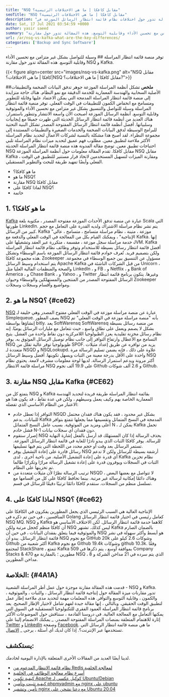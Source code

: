 ```yaml
---
title: "NSQ مقابل كافكا | ما هي الاختلافات الرئيسية؟" 
seoTitle: "NSQ مقابل كافكا | ما هي الاختلافات الرئيسية؟" 
description: "توفر منصة قائمة انتظار المراسلة وسيلة للتواصل بشكل غير متزامن. هذه المقالة تدور حول اختلافات نظام قائمة انتظار الرسائل الموزعة في NSQ و Kafka." 
date: Sat, 17 Jul 2021 03:54:59 +0000
author: yasir saeed
summary: "توفر منصة قائمة انتظار المراسلة وسيلة للتواصل بشكل غير متزامن مع تحسين الأداء وقابلية التوسع. هذه المقالة تدور حول مقارنة NSQ و Kafka." 
url: /ar/nsq-vs-kafka-what-are-the-key-differences/
categories: ['Backup and Sync Software']
---
```


توفر منصة قائمة انتظار المراسلة ## وسيلة للتواصل بشكل غير متزامن مع تحسين الأداء وقابلية التوسع. هذه المقالة تدور حول مقارنة NSQ و Kafka.

{{< figure align=center src="images/nsq-vs-kafka.png" alt="NSQ مقابل كافكا | ما هي الاختلافات؟|NSQ مقابل كافكا | ما هي الاختلافات؟?">}}


##**ملخص**
تشكل أنظمة المراسلة الموزعة جوهر تدفق البيانات الضخمة والتطبيقات الأصلية السحابية والهندسة المعمارية للخدمة الدقيقة مع نمو النظام. هناك حاجة متزايدة إلى منصة قائمة انتظار المراسلة المدمجة التي يمكن الاعتماد عليها وقابلة للتطوير ومتسامح مع انخفاض الكمون للتطبيقات في الوقت الفعلي. توفر منصة قائمة انتظار المراسلة وسيلة للتواصل والتنسيق بشكل غير متزامن مع تحسين الأداء والموثوقية وقابلية التوسع.
أنظمة الرسائل الموزعة أصبحت الآن واسعة الانتشار وتتطور باستمرار. هناك العديد من أنظمة قائمة انتظار الرسائل الحديثة التي ظهرت جميعًا مع إيجابيات وسلبياتها. أفضل أنظمة قائمة انتظار الرسائل المفتوحة المصدر تشكل البنية التحتية للبرامج الوسيطة لدفق البيانات الضخمة والخدمات الصغيرة والتطبيقات المستندة إلى مجموعة النظراء. لقد أصبح هذا مشكلة بالنسبة لشركات الأعمال لتحديد نظام المراسلة الأكثر ملاءمة لتطبيق معين. مطلوب فهم عميق لتحديد ميزات نظام المراسلة تلبي احتياجات تطبيق معين.
توضح مقالة المدونة هذه منصة قائمة انتظار المراسلة الحديثة NSQ مقابل كافكا. تقدم المقالة معلومات حول أنظمة المراسلة الموزعة NSQ مقابل Kafka ، ومقارنة الميزات لتسهيل المستخدمين لاتخاذ قرار مستنير للتطبيق في الوقت الفعلي وأيضًا تمهيد طريقة للبحث والتطوير المستقبلي.
  * ما هو كافكا؟
  * ما هو NSQ؟
  * مقارنة NSQ مقابل كافكا
  * لماذا كافكا على NSQ؟
  * خاتمة

## 1. ما هو كافكا؟
[Kafka][1] عبارة عن منصة تدفق الأحداث الموزعة مفتوحة المصدر ، مكتوبة بلغة Scala التي طورتها LinkedIn. يتم نشر نظام مراسلة الاشتراك ولديه القدرة على التعامل مع حجم كبير من الرسائل. Kafka "موزعة ، متينة ، نظام مراسلة متسامح ، متسامح ، عالي الإنتاجية" ، ويمكنك القيام بكل من المعالجة في الوقت الفعلي والدفعة مع Kafka. إنها خدمة مراسلة سجل موزعة ، مقسمة ، متكررة عبر العقد وتشغيلها على JVM. Kafka أفضل قائمة انتظار رسائل بسيطة للاستخدام وتوفر وظائف نظام قائمة انتظار المراسلة ولكن بتصميم فريد.
تُعرف خوادم قائمة انتظار الرسائل الموزعة باسم الوسطاء وتشكل هذه مجموعة كافكا. Zookeeper مسؤول عن التنسيق بين جميع الوسطاء في مجموعة. يتم استخدام وسيط الرسائل Apache Kafka من قبل الشركات الناشئة في Unicorn ، والصحة والمنظمات المالية العليا مثل LinkedIn ، و FB ، و Netflix ، و Bank of America ، و Chase Bank ، و Yahoo ، و Twitter وغيرها. يتكون برنامج قائمة انتظار الرسائل المفتوحة المصدر من المنتجين والمستهلكين والوسطاء وحيوان Zookeeper ومواضيع وأقسام وسجلات وسجلات.

## 2. ما هو NSQ؟   {#ce62}
[NSQ][2] عبارة عن منصة مراسلة موزعة في الوقت الفعلي مفتوح المصدر وهي خليفة لـ Simplequeue. يصف المطور NSQ بأنه "منصة مراسلة موزعة في الوقت الفعلي" تم إنشاؤها بواسطة bitly. يعد SoftWarensq SoftWarensq من منصة رسائل بسيطة بشكل لا يصمم ويعمل على نطاق واسع ، حيث تتعامل مع مليارات الرسائل يوميًا. إنه نظام رسائل مخزنة تقليدية يعزز الطبولوجيا اللامركزية دون نقاط واحدة من الفشل. يتيح التسامح مع الأعطال وارتفاع التوافر إلى جانب نظام توصيل الرسائل الموثوق به.
يوفر NSQ طوبولوجيا توفر عالية تقلل من SPOF. يزيد من توافره عن طريق إعداد مثيلات متعددة لـ NSQD و NSQLookupd. علاوة على ذلك ، فإنه يضمن تسليم الرسالة مرة واحدة على الأقل بدرجة معينة من الثبات ويسهل تكوينها. أفضل وسيط الرسائل NSQ أكثر مرونة ويدعم استمرار الرسالة. لديها لوحة معلومات مشرف لامعة. يحتوي نظام مراسلة قائمة الانتظار NSQ على 19.9 ألف نجوم Github و 2.6 ألف شوكات Github.

## 3. مقارنة NSQ مقابل Kafka   {#CE62}
يتمتع كل من NSQ و Kafka بقائمة انتظار المراسلة طريقة فريدة لتحديد الهندسة المعمارية الخاصة بهم وكيف يعمل وسيطهم ، ولكن في عدة نقاط ، قد يكون هذا هو الاعتبار من النظام الأساسي الذي تفضله:
  * التوافر
إذا تعطل خادم NSQD بشكل غير محدود ، فقد يكون هناك فقدان محتمل للبيانات. يدعم Kafka المدمجة في النسخ المتماثل وتقسيمها مما يجعلها تتمتع بتوافر أعلى ومزيد من الموثوقية. بسبب عامل النسخ المتماثل N ، يمكن لـ Kafka تحمل فشل خادم N-1 دون فقدان أي سجلات بيانات.
  * إصرار
ستقوم NSQ بحذف الرسالة إذا كان المستهلك قد أرسل بالفعل إشارة النهاية للرسالة.
يوفر كافكا الثبات الذي يبدو نادرًا للغاية في قائمة انتظار الرسائل الموزعة. تستمر الرسائل بعد وقت أو حجم محدد من اللحظة التي يتم فيها تسليمها.
  * رسائل قادرة على إعادة التشغيل
يوفر NSQ أرشفة بسيطة للرسائل ولكن لا تدعم أي قدرة على إعادة التشغيل الأصلية.
من ناحية أخرى ، لدى Kafka نظام تخزين الثبات في السجلات ويوفرون قدرة على إعادة تشغيل الرسالة مرارًا وتكرارًا طالما تم تخزينها على النظام.
  * ترتيب الرسالة
نظرًا لأن مثيلات متعددة من NSQD لا تتواصل مع بعضها البعض ، وهناك دائمًا إمكانية لرسالة غير مرتبة. بينما تحافظ كافكا على كل من أقسامها مع تسلسل منظم من السجلات. ستقدم كافكا دائمًا ترتيبًا دقيقًا للرسائل في قسم.

## 4. لماذا كافكا على NSQ؟   {#ce62}
الإنتاجية العالية هي السبب الرئيسي الذي يجعل المطورين يفكرون في الكافكا على المنافسين ، في حين تم ذكره في Golang كعامل رئيسي في اختيار قائمة انتظار الرسائل NSQ MQ. NSQ و Kafka كلاهما خدمة قائمة انتظار الرسائل. لكن الاختلاف الأساسي هو أن كافكا منظم كحجل مرتبة ولكن NSQ ليس كذلك. تشتهر Kafka بالضمان الصارم والموثوقية فيما يتعلق بفقدان البيانات ، في حين أن NSQ هو أبسط وأكثر سهولة في نشر قائمة انتظار الرسائل.
يبدو أن NSQ مع نجوم GitHub 20k وشوكات 2.6 كيلو على Github أكثر شعبية من Kafka مع نجوم Github 19.4k وشوكات github 10.3k. وفقًا لمجتمع StackShare ، تتمتع Kafka بموافقة أوسع ، يتم ذكرها في 509 Company Stacks & 470 مطورين ؛ بالمقارنة مع NSQ ، الذي يتم سرده في 21 مداخن الشركة و 8 مداخن المطورين.

## الخلاصة:   {#4A1A}
قدمت هذه المقالة مقارنة موجزة حول عمل أطر المراسلة الشعبية - NSQ و Kafka. تدور مقارنات ميزة المقالة حول إنتاجية قائمة انتظار الرسائل ، والثبات ، والموثوقية ، والكمون ، وقابلية التوسع والتوافر. هذه المعلمات مهمة لتحديد مدى ملاءمة إطار عمل لتطبيق الوقت الحقيقي. وبالتالي ، إنها مقالة جيدة لفهم شامل لاختيار الإطار الصحيح. يعد برنامج قائمة انتظار المراسلة العمود الفقري للتكنولوجيا المستقبلية في السوق التي يمكنها التعامل مع المعالجة العالية. في دروسنا القادمة ، سنناقش حول الموضوعات الأكثر إثارة للاهتمام المتعلقة بمنصات المراسلة المفتوحة المصدر.
_ يمكنك الانضمام إلينا على [Twitter][3] و [LinkedIn][4] وصفحة [Facebook][5]. ما هي منصة قائمة انتظار الرسائل التي تستخدمها عبر الإنترنت؟. إذا كان لديك أي أسئلة ، يرجى _ [الاتصال][6].

## يستكشف:
لدينا أيضًا العديد من المقالات الأخرى المتعلقة بالإدارة اليومية لخادمك.
  * [نظام قائمة الانتظار المدعوم من Redis لمعالجة الخلفية][7]
  * [أسرع نظام معالجة الوظائف في الخلفية][8]
  * [كيفية تكوين Apache كوكيل عكسي لـ Ubuntu/Debian][9]
  * [كيفية تثبيت وتأمين phpmyadmin مع nginx على ubuntu][10]
  * [تأمين وتشفير nginx مع دعنا نشحن على Ubuntu 20.04][11]

  
[1]: https://kafka.apache.org/
[2]: https://nsq.io/
[3]: https://twitter.com/containerize_co
[4]: https://www.linkedin.com/company/containerize/
[5]: http://facebook.com/containerize
[6]: mailto:yasir.saeed@aspose.com
[7]: https://products.containerize.com/message-queue-software/resque/
[8]: https://products.containerize.com/message-queue-software/sidekiq/
[9]: https://blog.containerize.com/web-server-solution-stack/how-to-configure-apache-as-a-reverse-proxy-for-ubuntudebian/
[10]: https://blog.containerize.com/web-server-solution-stack/how-to-install-and-secure-phpmyadmin-with-nginx-on-ubuntu/
[11]: https://blog.containerize.com/web-server-solution-stack/how-to-secure-nginx-with-letsencrypt-on-ubuntu-20-04/
